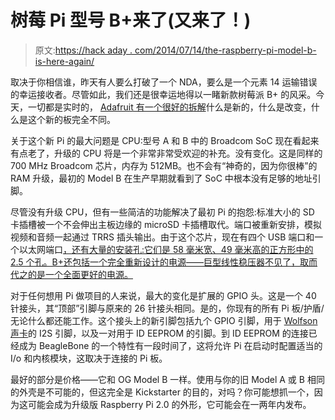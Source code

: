 # 树莓 Pi 型号 B+来了(又来了！)

> 原文:[https://hack aday . com/2014/07/14/the-raspberry-pi-model-b-is-here-again/](https://hackaday.com/2014/07/14/the-raspberry-pi-model-b-is-here-again/)

取决于你相信谁，昨天有人要么打破了一个 NDA，要么是一个元素 14 运输错误的幸运接收者。尽管如此，我们还是很幸运地得以一睹新款树莓派 B+ 的风采。今天，一切都是实时的， [Adafruit 有一个很好的拆解](https://learn.adafruit.com/introducing-the-raspberry-pi-model-b-plus-plus-differences-vs-model-b?view=all)什么是新的，什么是改变，什么是这个新的板完全不同。

关于这个新 Pi 的最大问题是 CPU:型号 A 和 B 中的 Broadcom SoC 现在看起来有点老了，升级的 CPU 将是一个非常非常受欢迎的补充。没有变化。这是同样的 700 MHz Broadcom 芯片，内存为 512MB。也不会有“神奇的，因为你很棒”的 RAM 升级，最初的 Model B 在生产早期就看到了 SoC 中根本没有足够的地址引脚。

尽管没有升级 CPU，但有一些简洁的功能解决了最初 Pi 的抱怨:标准大小的 SD 卡插槽被一个不会伸出主板边缘的 microSD 卡插槽取代。端口被重新安排，模拟视频和音频一起通过 TRRS 插头输出。由于这个芯片，现在有四个 USB 端口和一个以太网端口[，还有大量的安装孔:它们是 58 毫米宽、49 毫米高的正方形中的 2.5 个孔。B+还包括一个完全重新设计的电源——巨型线性稳压器不见了，取而代之的是一个全面更好的电源。](http://www.microchip.com/wwwproducts/Devices.aspx?product=LAN9514)

对于任何想用 Pi 做项目的人来说，最大的变化是扩展的 GPIO 头。这是一个 40 针接头，其“顶部”引脚与原来的 26 针接头相同。是的，你现有的所有 Pi 板/护盾/无论什么都还能工作。这个接头上的新引脚包括九个 GPIO 引脚，用于 [Wolfson 声卡](http://www.element14.com/community/community/raspberry-pi/raspberry-pi-accessories/wolfson_pi)的 I2S 引脚，以及一对用于 ID EEPROM 的引脚。到 ID EEPROM 的连接已经成为 BeagleBone 的一个特性有一段时间了，这将允许 Pi 在启动时配置适当的 I/o 和内核模块，这取决于连接的 Pi 板。

最好的部分是价格——它和 OG Model B 一样。使用与你的旧 Model A 或 B 相同的外壳是不可能的，但这完全是 Kickstarter 的目的，对吗？你可能想抓一个，因为这可能会成为升级版 Raspberry Pi 2.0 的外形，它可能会在一两年内发布。